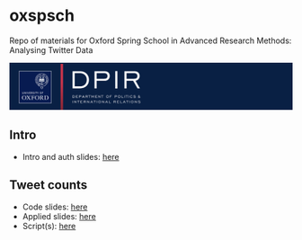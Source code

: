 # oxspsch
Repo of  materials for Oxford Spring School in Advanced Research Methods: Analysing Twitter Data

![Alt Text](coursebanner.png)

## Intro

- Intro and auth slides: [here](https://raw.githack.com/cjbarrie/oxspsch/main/00_auth.html)

## Tweet counts

- Code slides: [here](https://raw.githack.com/cjbarrie/oxspsch/main/01_count.html)
- Applied slides: [here](https://raw.githack.com/cjbarrie/oxspsch/main/01_count_tweets_examples.html)
- Script(s): [here](https://github.com/cjbarrie/oxspsch/blob/main/01_count_tweets.R)